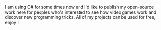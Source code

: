 I am using C# for some times now and i'd like to publish my open-source work here for peoples who's interested to see how video games work and discover new programming tricks.
All of my projects can be used for free, enjoy !
